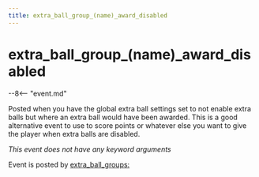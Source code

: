 ```yaml
---
title: extra_ball_group_(name)_award_disabled
---
```


# extra_ball_group_(name)_award_disabled


--8<-- "event.md"

Posted when you have the global extra ball settings set to not enable
extra balls but where an extra ball would have been awarded. This is a
good alternative event to use to score points or whatever else you want
to give the player when extra balls are disabled.

*This event does not have any keyword arguments*

Event is posted by [extra_ball_groups:](../config/extra_ball_groups.md)
